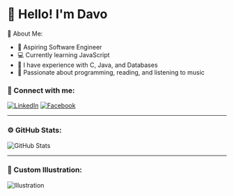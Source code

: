 # 👋 Hello! I'm Davo

🌱 About Me:
- 🎯 Aspiring Software Engineer
- 💻 Currently learning JavaScript
- 🔧 I have experience with C, Java, and Databases
- 🎨 Passionate about programming, reading, and listening to music

### 📱 Connect with me:
[![LinkedIn](https://img.shields.io/badge/LinkedIn-cian?style=flat-square&logo=linkedin&logoColor=white)](https://www.linkedin.com/in/tu-perfil) 
[![Facebook](https://img.shields.io/badge/Facebook-blue?style=flat-square&logo=instagram&logoColor=white)](https://www.instagram.com/tu-perfil) 

---

### ⚙️ GitHub Stats:
![GitHub Stats](https://github-readme-stats.vercel.app/api?username=DavoDev-Hub&show_icons=true&theme=radical)

---

### 🎨 Custom Illustration:
![Illustration](https://ar.pinterest.com/pin/78813062213733311/) <!-- Cambia esto con tu ilustración -->
